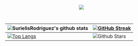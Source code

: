 <p align="center">
 <a href="https://github.com/SurielisRodriguez"><img src="https://readme-typing-svg.herokuapp.com/?lines=Hi,%20I'm%20Surielis;Full%20Stack%20Web%20Developer;Thanks%20for%20stopping%20by!😊&font=Josefin%20Sans&center=true&width=650&height=90&color=8A2BE2&vCenter=true&size=45%62"></a> 
</p>
<div align="center">
 <br />


| ![SurielisRodriguez's github stats](https://github-readme-stats.vercel.app/api?username=SurielisRodriguez&show_icons=true&theme=midnight-purple) | [![GitHub Streak](https://github-readme-streak-stats.herokuapp.com?user=SurielisRodriguez&theme=midnight-purple&border_radius=4.6)](https://SurielisRodriguez.co) |
| --- | --- |
|[![Top Langs](https://github-readme-stats.vercel.app/api/top-langs/?username=SurielisRodriguez&size_weight=0.5&count_weight=0.5&theme=midnight-purple)](https://github.com/SurielisRodriguez/)| ![Github Stars](https://github-readme-stats.vercel.app/api?username=SurielisRodriguez&show_icons=true&locale=en&count_private=true&hide_rank=true&custom_title=My%20GitHub%20Stats&disable_animations=true&theme=midnight-purple) |<img src="https://media.giphy.com/media/iY8CRBdQXODJSCERIr/giphy.gif" width="35"><b> Github Stats </b>
<br>




 
  


</div>

<!---
SurielisRodriguez/SurielisRodriguez is a ✨ special ✨ repository because its `README.md` (this file) appears on your GitHub profile.
You can click the Preview link to take a look at your changes.
--->
